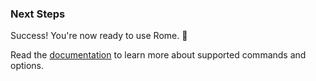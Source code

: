 ### Next Steps

Success! You're now ready to use Rome. 🥳

Read the [documentation](/docs) to learn more about supported commands and options.
